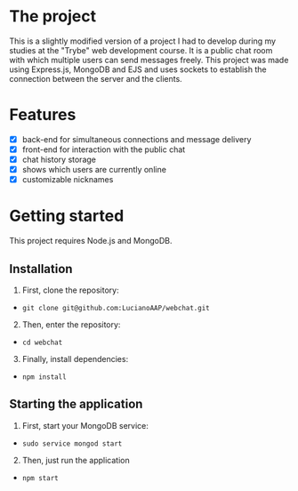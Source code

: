 # The project

This is a slightly modified version of a project I had to develop during my studies at the "Trybe" web development course. It is a public chat room with which multiple users can send messages freely. This project was made using Express.js, MongoDB and EJS and uses sockets to establish the connection between the server and the clients.

# Features

- [x] back-end for simultaneous connections and message delivery
- [x] front-end for interaction with the public chat
- [x] chat history storage
- [x] shows which users are currently online
- [x] customizable nicknames

# Getting started

This project requires Node.js and MongoDB.

## Installation

1. First, clone the repository:
- `git clone git@github.com:LucianoAAP/webchat.git`
2. Then, enter the repository:
- `cd webchat`
3. Finally, install dependencies:
- `npm install`

## Starting the application

1. First, start your MongoDB service:
- `sudo service mongod start`
2. Then, just run the application
- `npm start`